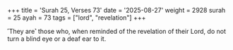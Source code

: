 +++
title = 'Surah 25, Verses 73'
date = '2025-08-27'
weight = 2928
surah = 25
ayah = 73
tags = ["lord", "revelation"]
+++

˹They are˺ those who, when reminded of the revelation of their Lord, do not turn a blind eye or a deaf ear to it.